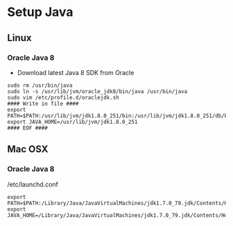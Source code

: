 # Setup Java

## Linux

### Oracle Java 8
* Download latest Java 8 SDK from Oracle
```
sudo rm /usr/bin/java  
sudo ln -s /usr/lib/jvm/oracle_jdk8/bin/java /usr/bin/java  
sudo vim /etc/profile.d/oraclejdk.sh  
#### Write in file ####
export PATH=$PATH:/usr/lib/jvm/jdk1.8.0_251/bin:/usr/lib/jvm/jdk1.8.0_251/db/bin:/usr/lib/jvm/jdk1.8.0_251/jre/bin
export JAVA_HOME=/usr/lib/jvm/jdk1.8.0_251
#### EOF ####
```


## Mac OSX
### Oracle Java 8
/etc/launchd.conf
```
export PATH=$PATH:/Library/Java/JavaVirtualMachines/jdk1.7.0_79.jdk/Contents/Home/bin:/Library/Java/JavaVirtualMachines/jdk1.7.0_79.jdk/Contents/Home/db/bin:/Library/Java/JavaVirtualMachines/jdk1.7.0_79.jdk/Contents/Home/jre/bin
export JAVA_HOME=/Library/Java/JavaVirtualMachines/jdk1.7.0_79.jdk/Contents/Home
```
